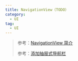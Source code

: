```yaml
---
title: NavigationView（TODO）
category: 
  - UI
tag:
  - UI
---
```


> 参考：[NavigationView 简介](https://blog.csdn.net/jianpan_zouni/article/details/72535388)
> 
> 参考：[添加抽屉式导航栏](https://developer.android.google.cn/guide/navigation/navigation-ui?hl=zh-cn#add_a_navigation_drawer)